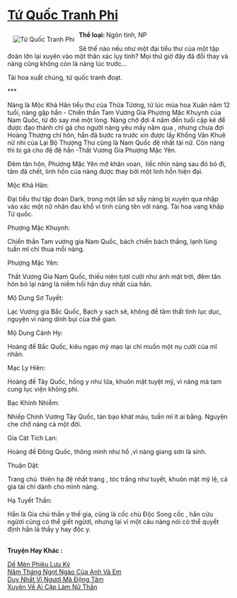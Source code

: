<a href="https://utruyen.com/tu-quoc-tranh-phi/17413/" title="Tứ Quốc Tranh Phi"><h1>Tứ Quốc Tranh Phi</h1></a><div style="display:table"><img align="right" style="float: left; padding: 10px;" src="https://utruyen.com/images/story/200x260/tu-quoc-tranh-phi.jpg" alt="Tứ Quốc Tranh Phi"><b>Thể loại: </b>Ngôn tình, NP<p></p>Sẽ thế nào nếu như một đại tiểu thư của một tập đoàn lớn lại xuyên vào một thân xác lụy tình? Mọi thứ giờ đây đã đổi thay và nàng cũng không còn là nàng lúc trước...<p></p>Tài hoa xuất chúng, tứ quốc tranh đoạt.<p></p>***<p></p>Nàng là Mộc Khả Hân tiểu thư của Thừa Tứơng, từ lúc mùa hoa Xuân năm 12 tuổi, nàng gặp hắn - Chiến thần Tam Vương Gia Phựơng Mặc Khuynh của Nam Quốc, từ đó say mê một lòng. Nàng chờ đợi 4 năm đến tuổi cập kê để được đạo thánh chỉ gả cho người nàng yêu mấy năm qua , nhưng chưa đợi Hoàng Thượng chỉ hôn, hắn đã bước ra trước xin được lấy Khổng Vân Khuê nữ nhi của Lại Bộ Thượng Thư cũng là Nam Quốc đệ nhất tài nữ. Còn nàng thì bị gả cho đệ đệ hắn -Thất Vương Gia Phượng Mặc Yên.<p></p>Đêm tân hôn, Phượng Mặc Yên mở khăn voan,  liếc nhìn nàng sau đó bỏ đi, tâm đã chết, linh hồn của nàng được thay bởi một linh hồn hiện đại.<p></p>Mộc Khả Hân:<p></p>Đại tiểu thư tập đoàn Dark, trong một lần sơ sẩy nàng bị xuyên qua nhập vào xác một nữ nhân đau khổ vì tình cùng tên với nàng. Tài hoa vang khắp Tứ quốc.<p></p>Phượng Mặc Khuynh:<p></p>Chiến thần Tam vương gia Nam Quốc, bách chiến bách thắng, lạnh lùng tuấn mĩ chỉ thua mỗi nàng.<p></p>Phượng Mặc Yên:<p></p>Thất Vương Gia Nam Quốc, thiếu niên tươi cười như ánh mặt trời, đêm tân hôn bỏ lại nàng là niềm hối hận duy nhất của hắn.<p></p>Mộ Dung Sơ Tuyết:<p></p>Lạc Vương gia Bắc Quốc, Bạch y sạch sẽ, không để tâm thất tình lục dục, nguyện vì nàng dính bụi của thế gian.<p></p>Mộ Dung Cảnh Hy:<p></p>Hoàng đế Bắc Quốc, kiêu ngạo mỹ mạo lại chỉ muốn một nụ cười của mĩ nhân.<p></p>Mạc Ly Hiên:<p></p>Hoàng đế Tây Quốc, hồng y như lửa, khuôn mặt tuyệt mỹ, vì nàng mà tam cung lục viện không phi.<p></p>Bạc Khinh Nhiễm:<p></p>Nhiếp Chính Vương Tây Quốc, tàn bạo khát máu, tuấn mĩ ít ai bằng. Nguyện che chở nàng cả một đời.<p></p>Gia Cát Tích Lan:<p></p>Hoàng đế Đông Quốc, thông minh như hồ ,vì nàng giang sơn là sính.<p></p>Thuận Dật:<p></p>Trang chủ  thiên hạ đệ nhất trang , tóc trắng như tuyết, khuôn mặt mỹ lệ, cả gia tài chỉ dành cho mình nàng.<p></p>Hạ Tuyết Thần:<p></p>Hắn là Gia chủ thần y thế gia, cũng là cốc chủ Độc Song cốc , hắn cứu ngừơi cũng có thể giết ngừơi, nhưng lại vì một câu nàng nói có thể quyết định hắn là thầy y hay độc y.</div><p><br><b>Truyện Hay Khác :</b></p><a href="https://utruyen.com/de-men-phieu-luu-ky/3399/" alt="Dế Mèn Phiêu Lưu Ký">Dế Mèn Phiêu Lưu Ký</a><br/><a href="https://truyenngontinhay.wordpress.com/2019/10/03/nam-thang-ngot-ngao-cua-anh-va-em/" alt="Năm Tháng Ngọt Ngào Của Anh Và Em">Năm Tháng Ngọt Ngào Của Anh Và Em</a><br/><a href="https://github.com/quanluxury/ngontinhhot/tree/master/truyenhay/19080/" alt="Duy Nhất Vì Ngươi Mà Động Tâm">Duy Nhất Vì Ngươi Mà Động Tâm</a><br/><a href="https://truyenngontinhay.wordpress.com/2019/10/03/xuyen-ve-ai-cap-lam-nu-than/" alt="Xuyên Về Ai Cập Làm Nữ Thần">Xuyên Về Ai Cập Làm Nữ Thần</a><br/>